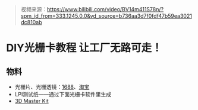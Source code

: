 > 视频来源：https://www.bilibili.com/video/BV14m411S78n/?spm_id_from=333.1245.0.0&vd_source=b736aa3d7f0fdf47b59ea3021dc810ab

# DIY光栅卡教程 让工厂无路可走！

## 物料

- 光栅片、光栅透镜：[1688](https://detail.1688.com/offer/640594114121.html?spm=a26352.13672862.offerlist.6.6c941e62micO7C)、[淘宝](https://item.taobao.com/item.htm?abbucket=19&id=7715088317&ns=1&skuId=4910283605564&spm=a21n57.1.item.49.1782523cOcuroR)
- LPI测试纸——通过下面光栅卡软件里生成
- [3D Master Kit](https://triaxes.com/3dmasterkit/)

